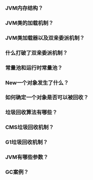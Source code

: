 ### JVM内存结构？

### JVM类的加载机制？

### JVM类加载器以及双亲委派机制？

### 什么打破了双亲委派机制？

### 常量池和运行时常量池？

### New一个对象发生了什么？

### 如何确定一个对象是否可以被回收？

### 垃圾回收算法有哪些？

### CMS垃圾回收机制？

### G1垃圾回收机制？

### JVM有哪些参数？

### GC案例？